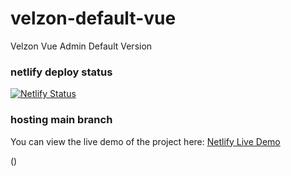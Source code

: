 # velzon-default-vue
Velzon Vue Admin Default Version

### netlify deploy status
[![Netlify Status](https://api.netlify.com/api/v1/badges/1bb98563-804e-4bdf-a2b6-7ef330278738/deploy-status)](https://app.netlify.com/sites/qtimedemo/deploys)

### hosting main branch
You can view the live demo of the project here: [Netlify Live Demo](https:qtimedemo.netlify.app)

()
